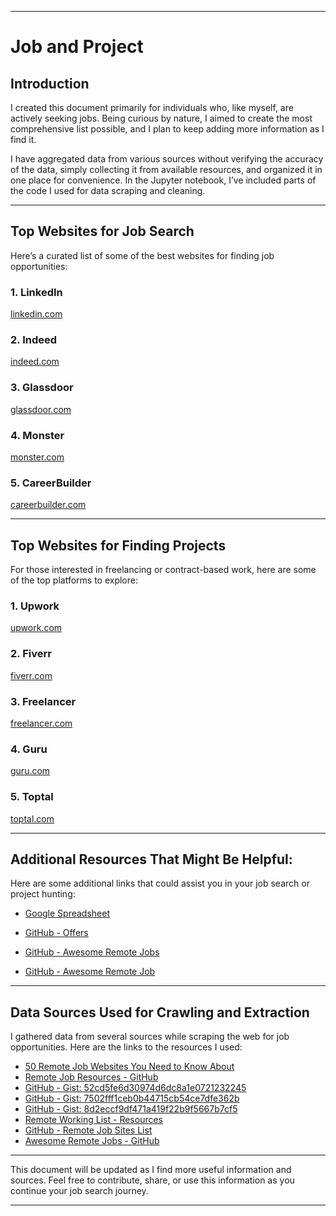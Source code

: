 
---

# Job and Project 

## Introduction

I created this document primarily for individuals who, like myself, are actively seeking jobs. Being curious by nature, I aimed to create the most comprehensive list possible, and I plan to keep adding more information as I find it. 

I have aggregated data from various sources without verifying the accuracy of the data, simply collecting it from available resources, and organized it in one place for convenience. In the Jupyter notebook, I’ve included parts of the code I used for data scraping and cleaning.

---

## Top Websites for Job Search

Here’s a curated list of some of the best websites for finding job opportunities:

### 1. **LinkedIn**  
[linkedin.com](https://www.linkedin.com)

### 2. **Indeed**  
[indeed.com](https://www.indeed.com)

### 3. **Glassdoor**  
[glassdoor.com](https://www.glassdoor.com)

### 4. **Monster**  
[monster.com](https://www.monster.com)

### 5. **CareerBuilder**  
[careerbuilder.com](https://www.careerbuilder.com)

---

## Top Websites for Finding Projects

For those interested in freelancing or contract-based work, here are some of the top platforms to explore:

### 1. **Upwork**  
[upwork.com](https://www.upwork.com)

### 2. **Fiverr**  
[fiverr.com](https://www.fiverr.com)

### 3. **Freelancer**  
[freelancer.com](https://www.freelancer.com)

### 4. **Guru**  
[guru.com](https://www.guru.com)

### 5. **Toptal**  
[toptal.com](https://www.toptal.com)

---

## Additional Resources That Might Be Helpful:

Here are some additional links that could assist you in your job search or project hunting:

-  [Google Spreadsheet](https://docs.google.com/spreadsheets/d/1TLJSlNxCbwRNxy14Toe1PYwbCTY7h0CNHeer9J0VRzE/edit?gid=1279011369#gid=1279011369)

- [GitHub - Offers](https://github.com/getmanfred/offers/wiki)

- [GitHub - Awesome Remote Jobs](https://github.com/letavocado/awesome-remote-jobs?tab=readme-ov-file)

- [GitHub - Awesome Remote Job](https://github.com/lukasz-madon/awesome-remote-job?tab=readme-ov-file#job-boards)

---

## Data Sources Used for Crawling and Extraction

I gathered data from several sources while scraping the web for job opportunities. Here are the links to the resources I used:

- [50 Remote Job Websites You Need to Know About](https://dev.to/elliot_brenya/50-remote-job-websites-you-need-to-know-about-g34)
- [Remote Job Resources - GitHub](https://github.com/remoteintech/remote-jobs)
- [GitHub - Gist: 52cd5fe6d30974d6dc8a1e0721232245](https://gist.github.com/EngruugbeJimmy/52cd5fe6d30974d6dc8a1e0721232245)
- [GitHub - Gist: 7502fff1ceb0b44715cb54ce7dfe362b](https://gist.github.com/sammy-code98/7502fff1ceb0b44715cb54ce7dfe362b)
- [GitHub - Gist: 8d2eccf9df471a419f22b9f5667b7cf5](https://gist.github.com/inefable/8d2eccf9df471a419f22b9f5667b7cf5)
- [Remote Working List - Resources](https://github.com/georgemandis/remote-working-list/blob/main/remote-working-resources.csv)
- [GitHub - Remote Job Sites List](https://github.com/TheAjinkya/remote-job-sites?tab=readme-ov-file)
- [Awesome Remote Jobs - GitHub](https://github.com/lukasz-madon/awesome-remote-job?tab=readme-ov-file#job-boards)

---

This document will be updated as I find more useful information and sources. Feel free to contribute, share, or use this information as you continue your job search journey.

---

